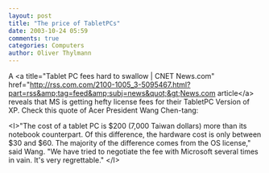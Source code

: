 ```yaml
---
layout: post
title: "The price of TabletPCs"
date: 2003-10-24 05:59
comments: true
categories: Computers
author: Oliver Thylmann
---
```



A &lt;a title=&quot;Tablet PC fees hard to swallow | CNET News.com&quot; href=&quot;http://rss.com.com/2100-1005_3-5095467.html?part=rss&amp;tag=feed&amp;subj=news&quot;&gt;News.com article&lt;/a&gt; reveals that MS is getting hefty license fees for their TabletPC Version of XP. Check this quote of Acer President Wang Chen-tang:

&lt;I&gt;&quot;The cost of a tablet PC is $200 (7,000 Taiwan dollars) more than its notebook counterpart. Of this difference, the hardware cost is only between $30 and $60. The majority of the difference comes from the OS license,&quot; said Wang. &quot;We have tried to negotiate the fee with Microsoft several times in vain. It's very regrettable.&quot; &lt;/I&gt;


